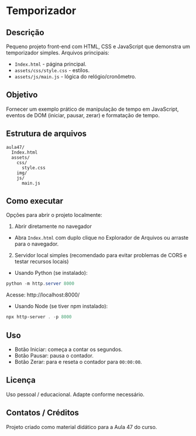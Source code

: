# Temporizador

Descrição
--------
Pequeno projeto front-end com HTML, CSS e JavaScript que demonstra um temporizador simples. Arquivos principais:

- `Index.html` - página principal.
- `assets/css/style.css` - estilos.
- `assets/js/main.js` - lógica do relógio/cronômetro.

Objetivo
--------
Fornecer um exemplo prático de manipulação de tempo em JavaScript, eventos de DOM (iniciar, pausar, zerar) e formatação de tempo.

Estrutura de arquivos
---------------------
```
aula47/
  Index.html
  assets/
    css/
      style.css
    img/
    js/
      main.js
```

Como executar
-------------
Opções para abrir o projeto localmente:

1) Abrir diretamente no navegador
- Abra `Index.html` com duplo clique no Explorador de Arquivos ou arraste para o navegador.

2) Servidor local simples (recomendado para evitar problemas de CORS e testar recursos locais)
- Usando Python (se instalado):

```powershell
python -m http.server 8000
```
Acesse: http://localhost:8000/

- Usando Node (se tiver npm instalado):

```powershell
npx http-server . -p 8000
```

Uso
---
- Botão Iniciar: começa a contar os segundos.
- Botão Pausar: pausa o contador.
- Botão Zerar: para e reseta o contador para `00:00:00`.

Licença
-------
Uso pessoal / educacional. Adapte conforme necessário.

Contatos / Créditos
-------------------
Projeto criado como material didático para a Aula 47 do curso.

